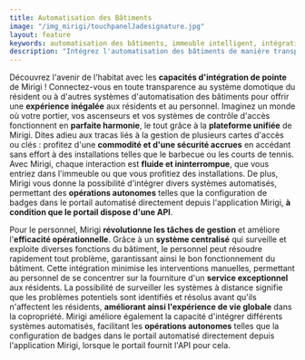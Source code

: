 ```yaml
---
title: Automatisation des Bâtiments
image: "/img_mirigi/touchpanelJadesignature.jpg"
layout: feature
keywords: automatisation des bâtiments, immeuble intelligent, intégration, contrôle d'accès, sécurité, efficacité
description: "Intégrez l'automatisation des bâtiments de manière transparente avec Mirigi."
---
```


Découvrez l'avenir de l'habitat avec les **capacités d'intégration de pointe** de Mirigi ! Connectez-vous en toute transparence au système domotique du résident ou à d'autres systèmes d'automatisation des bâtiments pour offrir une **expérience inégalée** aux résidents et au personnel. Imaginez un monde où votre portier, vos ascenseurs et vos systèmes de contrôle d'accès fonctionnent en **parfaite harmonie**, le tout grâce à la **plateforme unifiée** de Mirigi. Dites adieu aux tracas liés à la gestion de plusieurs cartes d'accès ou clés : profitez d'une **commodité et d'une sécurité accrues** en accédant sans effort à des installations telles que le barbecue ou les courts de tennis. Avec Mirigi, chaque interaction est **fluide et ininterrompue**, que vous entriez dans l'immeuble ou que vous profitiez des installations. De plus, Mirigi vous donne la possibilité d'intégrer divers systèmes automatisés, permettant des **opérations autonomes** telles que la configuration de badges dans le portail automatisé directement depuis l'application Mirigi, **à condition que le portail dispose d'une API**.

Pour le personnel, Mirigi **révolutionne les tâches de gestion** et améliore l'**efficacité opérationnelle**. Grâce à un **système centralisé** qui surveille et exploite diverses fonctions du bâtiment, le personnel peut résoudre rapidement tout problème, garantissant ainsi le bon fonctionnement du bâtiment. Cette intégration minimise les interventions manuelles, permettant au personnel de se concentrer sur la fourniture d'un **service exceptionnel** aux résidents. La possibilité de surveiller les systèmes à distance signifie que les problèmes potentiels sont identifiés et résolus avant qu'ils n'affectent les résidents, **améliorant ainsi l'expérience de vie globale** dans la copropriété. Mirigi améliore également la capacité d'intégrer différents systèmes automatisés, facilitant les **opérations autonomes** telles que la configuration de badges dans le portail automatisé directement depuis l'application Mirigi, lorsque le portail fournit l'API pour cela.

